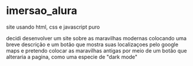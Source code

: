 # imersao_alura
site usando html, css e javascript puro

decidi desenvolver um site sobre as maravilhas modernas colocando uma breve descrição e um botão que mostra suas localizaçoes pelo google maps e pretendo colocar as
maravilhas antigas por meio de um botão que alteraria a pagina, como uma especie de "dark mode"
